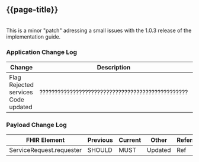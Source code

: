## {{page-title}}

<br>
This is a minor "patch" adressing a small issues with the 1.0.3 release of the implementation guide.
<br>

### Application Change Log


| Change                                    | Description        | Impact                                                                  | 
|-------------------------------------------|--------------------|-------------------------------------------------------------------------|
|Flag Rejected services Code updated| ????????????????????????????????????????????????? | <mark style="background-color: LightGreen">non-breaking</mark>   |    


### Payload Change Log


| FHIR Element                                         | Previous | Current    | Other   | Referral/Booking | Rationale                                                                                       |  Impact  |
|------------------------------------------------------|----------|------------|---------|------------------|-------------------------------------------------------------------------------------------------|----------|
|ServiceRequest.requester                             |  SHOULD       | MUST           |Updated  |Ref               |??????????????????????????????????????????????????????|<mark style="background-color: #ff8080">breaking</mark>|

